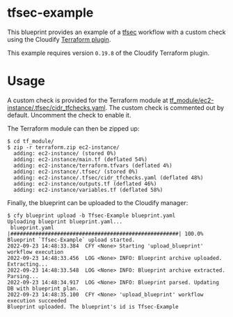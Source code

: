 # tfsec-example

This blueprint provides an example of a [tfsec](https://tfsec.dev) workflow with a custom check using the Cloudify [Terraform plugin](https://docs.cloudify.co/latest/working_with/official_plugins/orchestration/terraform/).

This example requires version `0.19.8` of the Cloudify Terraform plugin.

# Usage

A custom check is provided for the Terraform module at [tf_module/ec2-instance/.tfsec/cidr_tfchecks.yaml](./tf_module/ec2-instance/.tfsec/cidr_tfchecks.yaml). The custom check is commented out by default. Uncomment the check to enable it.

The Terraform module can then be zipped up:

```
$ cd tf_module/
$ zip -r terraform.zip ec2-instance/
  adding: ec2-instance/ (stored 0%)
  adding: ec2-instance/main.tf (deflated 54%)
  adding: ec2-instance/terraform.tfvars (deflated 4%)
  adding: ec2-instance/.tfsec/ (stored 0%)
  adding: ec2-instance/.tfsec/cidr_tfchecks.yaml (deflated 48%)
  adding: ec2-instance/outputs.tf (deflated 46%)
  adding: ec2-instance/variables.tf (deflated 58%)
```

Finally, the blueprint can be uploaded to the Cloudify manager:

```
$ cfy blueprint upload -b Tfsec-Example blueprint.yaml
Uploading blueprint blueprint.yaml...
 blueprint.yaml |######################################################| 100.0%
Blueprint `Tfsec-Example` upload started.
2022-09-23 14:48:33.384  CFY <None> Starting 'upload_blueprint' workflow execution
2022-09-23 14:48:33.456  LOG <None> INFO: Blueprint archive uploaded. Extracting...
2022-09-23 14:48:33.548  LOG <None> INFO: Blueprint archive extracted. Parsing...
2022-09-23 14:48:34.917  LOG <None> INFO: Blueprint parsed. Updating DB with blueprint plan.
2022-09-23 14:48:35.100  CFY <None> 'upload_blueprint' workflow execution succeeded
Blueprint uploaded. The blueprint's id is Tfsec-Example
```
